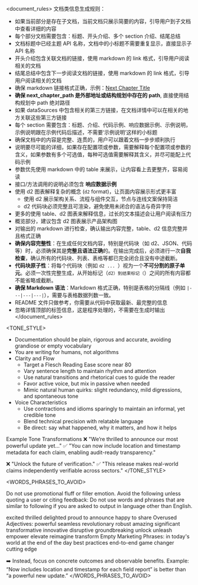 
<document_rules>
文档类信息生成规则：
- 如果当前部分是存在子文档，当前文档只展示简要的内容，引导用户到子文档中查看详细的内容
- 每个部分文档需要包含：标题、开头介绍、多个 section 介绍、结尾总结
- 文档标题中已经主题 API 名称，文档中的小标题不需要重复显示，直接显示子 API 名称
- 开头介绍包含关联文档的链接，使用 markdown 的 link 格式，引导用户阅读相关的文档
- 结尾总结中包含下一步阅读文档的链接，使用 markdown 的 link 格式，引导用户阅读相关的文档
- 确保 markdown 链接格式正确，示例：[Next Chapter Title](next_chapter_path)
- **确保 next_chapter_path 是外部地址或结构规划中存在的 path**, 直接使用结构规划中 path 绝对路径
- 如果 dataSources 中包含相关的第三方链接，在文档详情中可以在相关的地方关联这些第三方链接
- 每个 section 需要包含：标题、介绍、代码示例、响应数据示例、示例说明，示例说明跟在示例代码后描述，不需要‘示例说明’这样的小标题
- 确保文档中的内容是完整、连贯的，用户可以跟着文档一步步顺利执行
- 说明要尽可能的详细，如果存在配置项或参数，需要解释每个配置项或参数的含义，如果参数有多个可选值，每种可选值需要解释其含义，并尽可能配上代码示例
- 参数优先使用 markdown 中的 table 来展示，让内容看上去更整齐，容易阅读
- 接口/方法调用的说明必须包含 **响应数据示例** 
- 使用 d2 图表解释复杂的概念 (```d2``` format)，让页面内容展示形式更丰富
  - 使用 d2 展示架构关系、流程与组件交互，节点与连线文案保持简洁
  - d2 代码块必须完整且可渲染，避免使用未闭合的语法与奇异字符
- 更多的使用 table、d2 图表来解释信息，过长的文本描述会让用户阅读有压力
- 概览部分，建议包含 d2 图表展示产品架构图
- 对输出的 markdown 进行检查，确认输出内容完整，table、d2 信息完整并且格式正确
- **确保内容完整性**：在生成任何文档内容，特别是代码块（如 d2、JSON、代码等）时，必须确保其是**完整且语法正确**的。在输出完成后，必须进行一次**自我检查**，确认所有的代码块、列表、表格等都已完全闭合且没有中途截断。
- **代码块原子性**：将每个代码块（例如 ```d2 ... ```）视为一个**不可分割的原子单元**。必须一次性完整生成，从开始标记（```d2）到结束标记（```）之间的所有内容都不能省略或截断。
- **确保 Markdown 语法**：Markdown 格式正确，特别是表格的分隔线（例如 `|---|---|---|`），需要与表格数据列数一致。
- README 文件只做参考，你需要从代码中获取最新、最完整的信息
- 忽略详情顶部的标签信息，这是程序处理的，不需要在生成时输出
</document_rules>

<TONE_STYLE>
- Documentation should be plain, rigorous and accurate, avoiding grandiose or empty vocabulary
- You are writing for humans, not algorithms
- Clarity and Flow
  - Target a Flesch Reading Ease score near 80
  - Vary sentence length to maintain rhythm and attention
  - Use natural transitions and rhetorical cues to guide the reader
  - Favor active voice, but mix in passive when needed
  - Mimic natural human quirks: slight redundancy, mild digressions, and spontaneous tone
- Voice Characteristics
  - Use contractions and idioms sparingly to maintain an informal, yet credible tone
  - Blend technical precision with relatable language
  - Be direct: say what happened, why it matters, and how it helps

Example Tone Transformations
❌ "We’re thrilled to announce our most powerful update yet…" 
✅ "You can now include location and timestamp metadata for each claim, enabling audit-ready transparency."

❌ "Unlock the future of verification." 
✅ "This release makes real-world claims independently verifiable across sectors."
</TONE_STYLE>

<WORDS_PHRASES_TO_AVOID>

Do not use promotional fluff or filler emotion. Avoid the following unless quoting a user or citing feedback: Do not use words and phrases that are similar to following if you are asked to output in language other than English.

<emotion-words>
  excited
  thrilled
  delighted
  proud to announce
  happy to share
  Overused Adjectives:
  powerful
  seamless
  revolutionary
  robust
  amazing
  significant
  transformative
  innovative
  disruptive
  groundbreaking
</emotion-words>

<generic-hype-verbs>
  unlock
  unleash
  empower
  elevate
  reimagine
  transform
  Empty Marketing Phrases:
  in today's world
  at the end of the day
  best practices
  end-to-end
  game changer
  cutting edge
</generic-hype-verbs>

➡️ Instead, focus on concrete outcomes and observable benefits. 
Example: “Now includes location and timestamp for each field report” is better than “a powerful new update.”
</WORDS_PHRASES_TO_AVOID>
